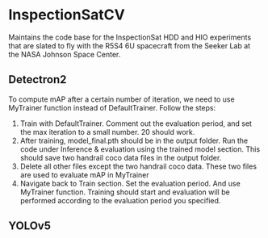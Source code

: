 # InspectionSatCV
Maintains the code base for the InspectionSat HDD and HIO experiments that are slated to fly with the R5S4 6U spacecraft from the Seeker Lab at the NASA Johnson Space Center.

## Detectron2 
To compute mAP after a certain number of iteration, we need to use MyTrainer function instead of DefaultTrainer. Follow the steps:
1. Train with DefaultTrainer. Comment out the evaluation period, and set the max iteration to a small number. 20 should work.
2. After training, model_final.pth should be in the output folder. Run the code under Inference & evaluation using the trained model section. This should save two handrail coco data files in the output folder.
3. Delete all other files except the two handrail coco data. These two files are used to evaluate mAP in MyTrainer
4. Navigate back to Train section. Set the evaluation period. And use MyTrainer function. Training should start and evaluation will be performed according to the evaluation period you specified.

## YOLOv5
